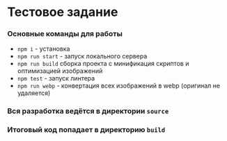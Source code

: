 # Тестовое задание

### Основные команды для работы
- `npm i` - установка
- `npm run start` - запуск локального сервера
- `npm run build` сборка проекта с минификация скриптов и оптимизацией изображений 
- `npm test` - запуск линтера
- `npm run webp` - конвертация всех изображений в webp (оригинал не удаляется)  

### Вся разработка ведётся в директории `source`
### Итоговый код попадает в директорию `build`
